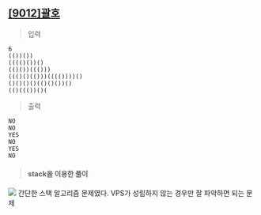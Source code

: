 ## [[9012]괄호](https://www.acmicpc.net/problem/9012)

> 입력

	6
	(())())
	(((()())()
	(()())((()))
	((()()(()))(((())))()
	()()()()(()()())()
	(()((())()(

> 출력

	NO
	NO
	YES
	NO
	YES
	NO

> #### stack을 이용한 풀이
**![](https://lh4.googleusercontent.com/Xg5Y711NRlSLdBJikaPIQDp-wN1V4CHnC8ScZ5nLJqvtCtjhKuVab17eTKXzgwDkHyAzEiXJk-0ezfgf9D6Glgy9GEKBG0o6vlUvWiVPnBGYZOe2oIKFY5asTDdMBxzF-l0k12aK)**
간단한 스택 알고리즘 문제였다.
VPS가 성립하지 않는 경우만 잘 파악하면 되는 문제
